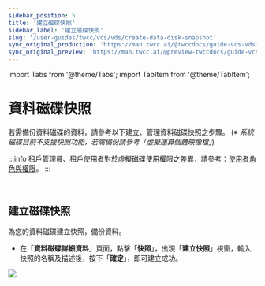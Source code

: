 ```yaml
---
sidebar_position: 5
title: '建立磁碟快照'
sidebar_label: '建立磁碟快照'
slug: '/user-guides/twcc/vcs/vds/create-data-disk-snapshot'
sync_original_production: 'https://man.twcc.ai/@twccdocs/guide-vcs-vds-disk-snapshot-zh' 
sync_original_preview: 'https://man.twcc.ai/@preview-twccdocs/guide-vcs-vds-disk-snapshot-zh' 
---
```


import Tabs from '@theme/Tabs';
import TabItem from '@theme/TabItem';

# 資料磁碟快照

若需備份資料磁碟的資料，請參考以下建立、管理資料磁碟快照之步驟。
(※ *系統磁碟目前不支援快照功能，若需備份請參考「虛擬運算個體映像檔」*)

:::info
租戶管理員、租戶使用者對於虛擬磁碟使用權限之差異，請參考：[<ins>使用者角色與權限</ins>](https://man.twcc.ai/@twsdocs/role-main-zh)。
:::

<br/>

## 建立磁碟快照

為您的資料磁碟建立快照，備份資料。

<Tabs>

<TabItem value="TWCC 入口網站" label="TWCC 入口網站">

* 在「**資料磁碟詳細資料**」頁面，點擊「**快照**」，出現「**建立快照**」視窗，輸入快照的名稱及描述後，按下「**確定**」，即可建立成功。

![](https://cos.twcc.ai/SYS-MANUAL/uploads/upload_6e6c2e6d70b981764777ac47c80b47ee.png)

</TabItem>

<TabItem value="TWCC CLI" label="TWCC CLI (TBD)">

<br/>

</TabItem>

</Tabs>

<br/>


